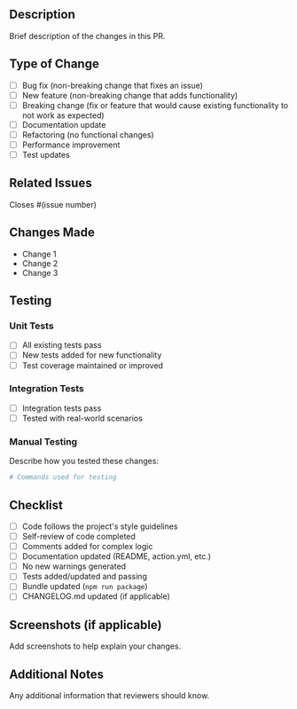 ## Description

Brief description of the changes in this PR.

## Type of Change

- [ ] Bug fix (non-breaking change that fixes an issue)
- [ ] New feature (non-breaking change that adds functionality)
- [ ] Breaking change (fix or feature that would cause existing functionality to not work as expected)
- [ ] Documentation update
- [ ] Refactoring (no functional changes)
- [ ] Performance improvement
- [ ] Test updates

## Related Issues

Closes #(issue number)

## Changes Made

- Change 1
- Change 2
- Change 3

## Testing

### Unit Tests

- [ ] All existing tests pass
- [ ] New tests added for new functionality
- [ ] Test coverage maintained or improved

### Integration Tests

- [ ] Integration tests pass
- [ ] Tested with real-world scenarios

### Manual Testing

Describe how you tested these changes:

```bash
# Commands used for testing
```

## Checklist

- [ ] Code follows the project's style guidelines
- [ ] Self-review of code completed
- [ ] Comments added for complex logic
- [ ] Documentation updated (README, action.yml, etc.)
- [ ] No new warnings generated
- [ ] Tests added/updated and passing
- [ ] Bundle updated (`npm run package`)
- [ ] CHANGELOG.md updated (if applicable)

## Screenshots (if applicable)

Add screenshots to help explain your changes.

## Additional Notes

Any additional information that reviewers should know.
